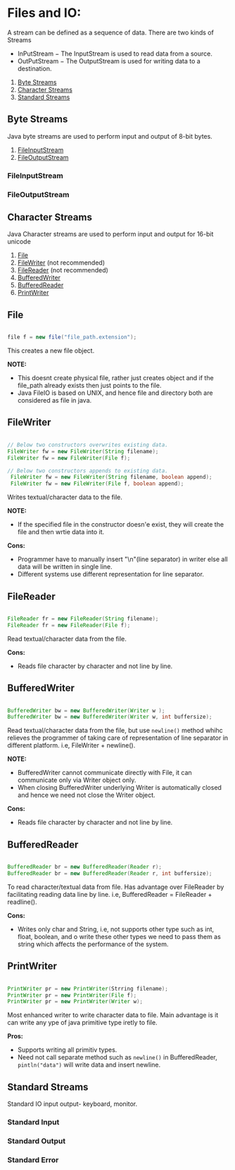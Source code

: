 # Files and IO:
  A stream can be defined as a sequence of data. There are two kinds of Streams
  - InPutStream − The InputStream is used to read data from a source.
  - OutPutStream − The OutputStream is used for writing data to a destination.
  
  1. [Byte Streams](#byte-streams)
  2. [Character Streams](#character-streams)
  3. [Standard Streams](#standard-streams)
  
  
## Byte Streams
  Java byte streams are used to perform input and output of 8-bit bytes. 
  
  1. [FileInputStream](fileinputstream)
  2. [FileOutputStream](fileoutputstream)
  
  ### FileInputStream
  ### FileOutputStream

## Character Streams
  Java Character streams are used to perform input and output for 16-bit unicode

  1. [File](#file)
  2. [FileWriter](#filewriter) (not recommended)
  3. [FileReader](#filereader) (not recommended)
  4. [BufferedWriter](#bufferedwriter)
  5. [BufferedReader](#bufferedreader)
  6. [PrintWriter](#printwriter)
  
  ## File
  ```java

  file f = new file("file_path.extension");

 ```

  This creates a new file object.

  **NOTE:**
  - This doesnt create physical file, rather just creates object and if the file_path already exists then just points to 
    the file.
  - Java FileIO is based on UNIX, and hence file and directory both are considered as file in java.

## FileWriter
  ```java

  // Below two constructors overwrites existing data.
  FileWriter fw = new FileWriter(String filename);
  FileWriter fw = new FileWriter(File f);

  // Below two constructors appends to existing data.
   FileWriter fw = new FileWriter(String filename, boolean append);
   FileWriter fw = new FileWriter(File f, boolean append);

  ```

  Writes textual/character data to the file.

  **NOTE:**
  - If the specified file in the constructor doesn'e exist, they will create the file and then wrtie data into it.

  **Cons:**
  - Programmer have to manually insert "\n"(line separator) in writer else all data will be written in single line.
  - Different systems use different representation for line separator.

## FileReader
  ```java

  FileReader fr = new FileReader(String filename);
  FileReader fr = new FileReader(File f);

  ```

  Read textual/character data from the file. 

  **Cons:**
  - Reads file character by character and not line by line. 

## BufferedWriter
  ```java

  BufferedWriter bw = new BufferedWriter(Writer w );
  BufferedWriter bw = new BufferedWriter(Writer w, int buffersize);

  ```

  Read textual/character data from the file, but use `newline()` method whihc relieves the programmer of taking care of representation of line separator in different platform.
  i.e, FileWriter + newline().

  **NOTE:**
  - BufferedWriter cannot communicate directly with File, it can communicate only via Writer object only.
  - When closing BufferedWriter underlying Writer is automatically closed and hence we need not close the Writer object.

  **Cons:**
  - Reads file character by character and not line by line. 

## BufferedReader
  ```java

  BufferedReader br = new BufferedReader(Reader r);
  BufferedReader br = new BufferedReader(Reader r, int buffersize);

  ```

  To read character/textual data from file. Has advantage over FileReader by facilitating reading data line by line.
  i.e, BufferedReader = FileReader + readline().

  **Cons:**
  - Writes only char and String, i.e, not supports other type such as int, float, boolean, and o write these other types we need to pass them as string which affects the performance of the system.


## PrintWriter
  ```java

  PrintWriter pr = new PrintWriter(Strring filename);
  PrintWriter pr = new PrintWriter(File f);
  PrintWriter pr = new PrintWriter(Writer w);

  ```

  Most enhanced writer to write character data to file. Main advantage is it can write any ype of java primitive type iretly to file.

  **Pros:**
  - Supports writing all primitiv types.
  - Need not call separate method such as `newline()` in BufferedReader, `pintln("data")` will write data and insert newline.


## Standard Streams
  Standard IO input output- keyboard, monitor.
  ### Standard Input
  ### Standard Output
  ### Standard Error
